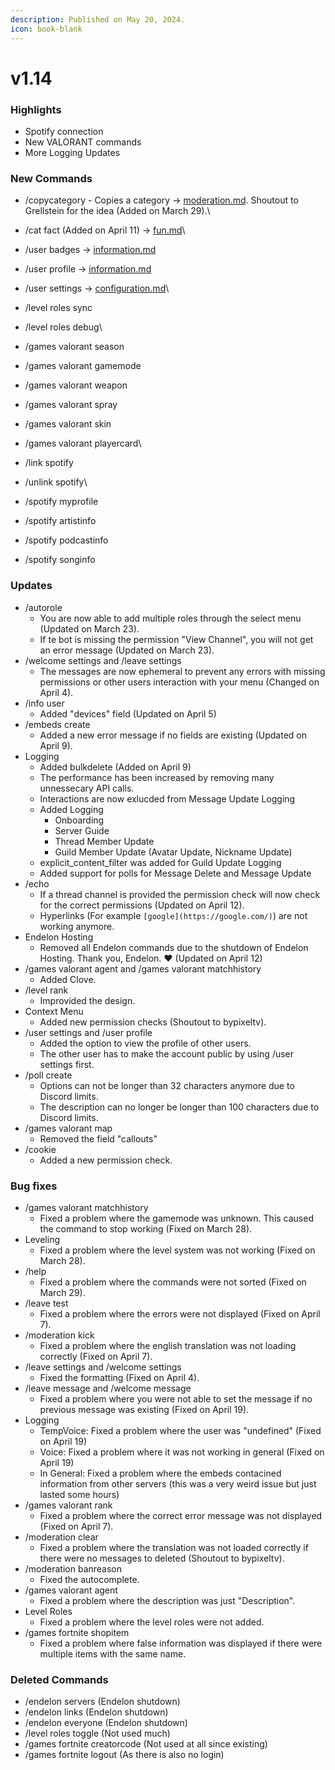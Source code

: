 ```yaml
---
description: Published on May 20, 2024.
icon: book-blank
---
```


# v1.14

### Highlights

* Spotify connection
* New VALORANT commands
* More Logging Updates



### New Commands

* /copycategory - Copies a category -> [moderation.md](../our-features/moderation.md "mention"). Shoutout to Grellstein for the idea (Added on March 29).\

* /cat fact (Added on April 11) -> [fun.md](../our-features/fun.md "mention")\

* /user badges -> [information.md](../our-features/information.md "mention")&#x20;
* /user profile -> [information.md](../our-features/information.md "mention")
* /user settings -> [configuration.md](../our-features/configuration.md "mention")\

* /level roles sync
* /level roles debug\

* /games valorant season
* /games valorant gamemode
* /games valorant weapon
* /games valorant spray
* /games valorant skin
* /games valorant playercard\

* /link spotify
* /unlink spotify\

* /spotify myprofile
* /spotify artistinfo
* /spotify podcastinfo
* /spotify songinfo



### Updates

* /autorole
  * You are now able to add multiple roles through the select menu (Updated on March 23).
  * If te bot is missing the permission "View Channel", you will not get an error message (Updated on March 23).
* /welcome settings and /leave settings
  * The messages are now ephemeral to prevent any errors with missing permissions or other users interaction with your menu (Changed on April 4).
* /info user
  * Added "devices" field (Updated on April 5)
* /embeds create
  * Added a new error message if no fields are existing (Updated on April 9).
* Logging
  * Added bulkdelete (Added on April 9)
  * The performance has been increased by removing many unnessecary API calls.
  * Interactions are now exlucded from Message Update Logging
  * Added Logging&#x20;
    * Onboarding
    * Server Guide
    * Thread Member Update
    * Guild Member Update (Avatar Update, Nickname Update)
  * explicit\_content\_filter was added for Guild Update Logging
  * Added support for polls for Message Delete and Message Update
* /echo
  * If a thread channel is provided the permission check will now check for the correct permissions (Updated on April 12).&#x20;
  * Hyperlinks (For example `[google](https://google.com/)`) are not working anymore.
* Endelon Hosting
  * Removed all Endelon commands due to the shutdown of Endelon Hosting. Thank you, Endelon. ♥️ (Updated on April 12)
* /games valorant agent and /games valorant matchhistory
  * Added Clove.
* /level rank
  * Improvided the design.
* Context Menu
  * Added new permission checks (Shoutout to bypixeltv).
* /user settings and /user profile
  * Added the option to view the profile of other users.
  * The other user has to make the account public by using /user settings first.
* /poll create
  * Options can not be longer than 32 characters anymore due to Discord limits.
  * The description can no longer be longer than 100 characters due to Discord limits.
* /games valorant map
  * Removed the field "callouts"
* /cookie
  * Added a new permission check.

### Bug fixes

* /games valorant matchhistory
  * Fixed a problem where the gamemode was unknown. This caused the command to stop working (Fixed on March 28).
* Leveling
  * Fixed a problem where the level system was not working (Fixed on March 28).
* /help
  * Fixed a problem where the commands were not sorted (Fixed on March 29).
* /leave test
  * Fixed a problem where the errors were not displayed (Fixed on April 7).
* /moderation kick
  * Fixed a problem where the english translation was not loading correctly (Fixed on April 7).
* /leave settings and /welcome settings
  * Fixed the formatting (Fixed on April 4).
* /leave message and /welcome message
  * Fixed a problem where you were not able to set the message if no previous message was existing (Fixed on April 19).
* Logging
  * TempVoice: Fixed a problem where the user was "undefined" (Fixed on April 19)
  * Voice: Fixed a problem where it was not working in general (Fixed on April 19)
  * In General: Fixed a problem where the embeds contacined information from other servers (this was a very weird issue but just lasted some hours)
* /games valorant rank
  * Fixed a problem where the correct error message was not displayed (Fixed on April 7).
* /moderation clear
  * Fixed a problem where the translation was not loaded correctly if there were no messages to deleted (Shoutout to bypixeltv).
* /moderation banreason
  * Fixed the autocomplete.
* /games valorant agent
  * Fixed a problem where the description was just "Description".
* Level Roles
  * Fixed a problem where the level roles were not added.
* /games fortnite shopitem
  * Fixed a problem where false information was displayed if there were multiple items with the same name.

### Deleted Commands

* /endelon servers (Endelon shutdown)
* /endelon links (Endelon shutdown)
* /endelon everyone (Endelon shutdown)
* /level roles toggle (Not used much)
* /games fortnite creatorcode (Not used at all since existing)
* /games fortnite logout (As there is also no login)


